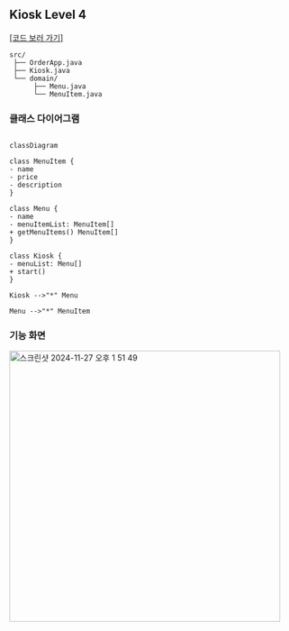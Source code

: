## Kiosk Level 4

[[코드 보러 가기]](./src/main/java)

```
src/
 ├── OrderApp.java
 ├── Kiosk.java
 └── domain/
      ├── Menu.java
      └── MenuItem.java
```

### 클래스 다이어그램

```mermaid

classDiagram

class MenuItem {
- name
- price
- description
}

class Menu {
- name
- menuItemList: MenuItem[]
+ getMenuItems() MenuItem[]
}

class Kiosk {
- menuList: Menu[]
+ start()
}

Kiosk -->"*" Menu

Menu -->"*" MenuItem

```

### 기능 화면

<img width="481" alt="스크린샷 2024-11-27 오후 1 51 49" src="https://github.com/user-attachments/assets/848d63f8-0974-44a2-a8c6-7b41e8beef95">
